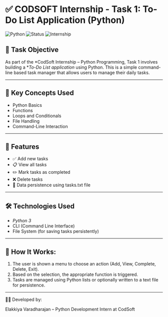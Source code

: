 # ✅ CODSOFT Internship - Task 1: To-Do List Application (Python)

![Python](https://img.shields.io/badge/Language-Python%203-blue)
![Status](https://img.shields.io/badge/Status-Completed-brightgreen)
![Internship](https://img.shields.io/badge/Internship-CODSOFT-orange)

## 📌 Task Objective

As part of the *CodSoft Internship – Python Programming, Task 1 involves building a **To-Do List application* using Python. This is a simple command-line based task manager that allows users to manage their daily tasks.

---

## 🧠 Key Concepts Used

- Python Basics  
- Functions  
- Loops and Conditionals  
- File Handling  
- Command-Line Interaction

---

## 🚀 Features

- ✅ Add new tasks  
- 📋 View all tasks  
- ✏️ Mark tasks as completed  
- ❌ Delete tasks  
- 💾 Data persistence using tasks.txt file

---

## 🛠️ Technologies Used

- *Python 3*
- CLI (Command Line Interface)
- File System (for saving tasks persistently)

---

## 🧠 How It Works:
1. The user is shown a menu to choose an action (Add, View, Complete, Delete, Exit).
2. Based on the selection, the appropriate function is triggered.
3. Tasks are managed using Python lists or optionally written to a text file for persistence.

---

👩‍💻 Developed by:

Elakkiya Varadharajan – Python Development Intern at CodSoft



